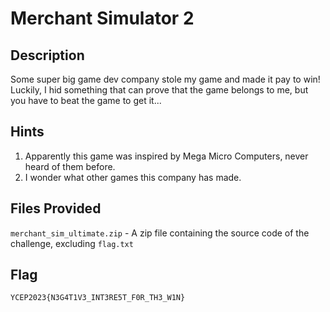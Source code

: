 Merchant Simulator 2
===

## Description
Some super big game dev company stole my game and made it pay to win! Luckily, I hid something that can prove that the game belongs to me, but you have to beat the game to get it...

## Hints
1. Apparently this game was inspired by Mega Micro Computers, never heard of them before.
2. I wonder what other games this company has made.

## Files Provided
`merchant_sim_ultimate.zip` - A zip file containing the source code of the challenge, excluding `flag.txt`

## Flag
```
YCEP2023{N3G4T1V3_INT3RE5T_F0R_TH3_W1N}
```